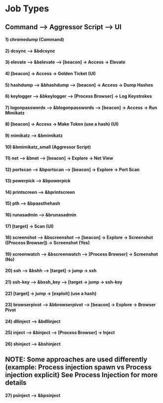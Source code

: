 # Job Types

## Command --> Aggressor Script --> UI

#### 1) chromedump (Command)

#### 2) dcsync --> &bdcsync

#### 3) elevate --> &belevate --> [beacon] -> Access -> Elevate

#### 4) [beacon] -> Access -> Golden Ticket (UI)

#### 5) hashdump --> &bhashdump --> [beacon] -> Access -> Dump Hashes

#### 6) keylogger --> &bkeylogger --> [Process Browser] -> Log Keystrokes

#### 7) logonpasswords --> &blogonpasswords --> [beacon] -> Access -> Run Mimikatz

#### 8) [beacon] -> Access -> Make Token (use a hash) (UI)

#### 9) mimikatz --> &bmimikatz

#### 10) &bmimikatz_small (Aggressor Script)

#### 11) net --> &bnet --> [beacon] -> Explore -> Net View

#### 12) portscan --> &bportscan --> [beacon] -> Explore -> Port Scan

#### 13) powerpick --> &bpowerpick

#### 14) printscreen --> &bprintscreen

#### 15) pth --> &bpassthehash

#### 16) runasadmin --> &brunasadmin

#### 17) [target] -> Scan (UI)

#### 18) screenshot --> &bscreenshot --> [beacon] -> Explore -> Screenshot ([Process Browser]) -> Screenshot (Yes)

#### 19) screenwatch --> &bscreenwatch --> [Process Browser] -> Screenshot (No)

#### 20) ssh --> &bshh --> [target] -> jump -> ssh

#### 21) ssh-key --> &bssh_key --> [target -> jump -> ssh-key

#### 22) [target] -> jump -> [exploit] (use a hash)

#### 23) browserpivot --> &bbrowserpivot --> [beacon] -> Explore -> Browser Pivot

#### 24) dllinject --> &bdllinject

#### 25) inject --> &binject --> [Process Browser] -> Inject

#### 26) shinject --> &bshinject

## NOTE: Some approaches are used differently (example: Process injection spawn vs Process injection explicit) See Process Injection for more details

#### 27) psinject --> &bpsinject
